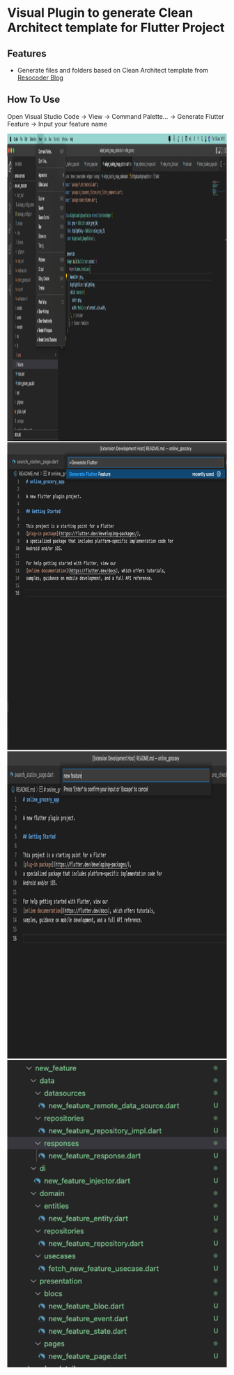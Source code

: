 # Visual Plugin to generate Clean Architect template for Flutter Project
## Features

- Generate files and folders based on Clean Architect template from [Resocoder Blog](https://resocoder.com/2019/08/27/flutter-tdd-clean-architecture-course-1-explanation-project-structure/)

## How To Use
Open Visual Studio Code -> View -> Command Palette... -> Generate Flutter Feature -> Input your feature name

<img src="screenshot/1.png" width="879" height="704">    
<img src="screenshot/2.png" width="879" height="704">
<img src="screenshot/3.png" width="879" height="704">
<img src="screenshot/4.png" width="879" height="704">
